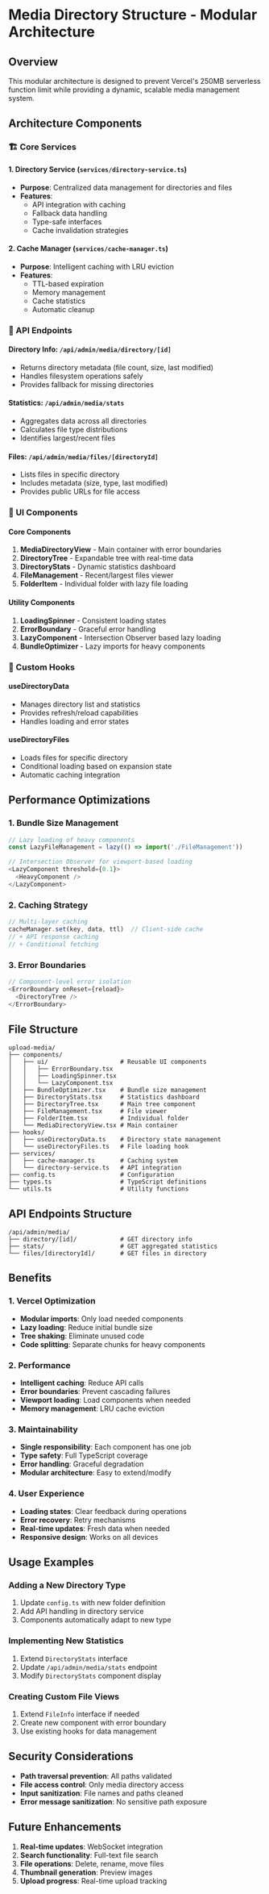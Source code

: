 # Media Directory Structure - Modular Architecture

## Overview

This modular architecture is designed to prevent Vercel's 250MB serverless function limit while providing a dynamic, scalable media management system.

## Architecture Components

### 🏗️ Core Services

#### 1. Directory Service (`services/directory-service.ts`)
- **Purpose**: Centralized data management for directories and files
- **Features**:
  - API integration with caching
  - Fallback data handling
  - Type-safe interfaces
  - Cache invalidation strategies

#### 2. Cache Manager (`services/cache-manager.ts`)
- **Purpose**: Intelligent caching with LRU eviction
- **Features**:
  - TTL-based expiration
  - Memory management
  - Cache statistics
  - Automatic cleanup

### 🎯 API Endpoints

#### Directory Info: `/api/admin/media/directory/[id]`
- Returns directory metadata (file count, size, last modified)
- Handles filesystem operations safely
- Provides fallback for missing directories

#### Statistics: `/api/admin/media/stats`
- Aggregates data across all directories
- Calculates file type distributions
- Identifies largest/recent files

#### Files: `/api/admin/media/files/[directoryId]`
- Lists files in specific directory
- Includes metadata (size, type, last modified)
- Provides public URLs for file access

### 🎨 UI Components

#### Core Components
1. **MediaDirectoryView** - Main container with error boundaries
2. **DirectoryTree** - Expandable tree with real-time data
3. **DirectoryStats** - Dynamic statistics dashboard
4. **FileManagement** - Recent/largest files viewer
5. **FolderItem** - Individual folder with lazy file loading

#### Utility Components
1. **LoadingSpinner** - Consistent loading states
2. **ErrorBoundary** - Graceful error handling
3. **LazyComponent** - Intersection Observer based lazy loading
4. **BundleOptimizer** - Lazy imports for heavy components

### 🔄 Custom Hooks

#### useDirectoryData
- Manages directory list and statistics
- Provides refresh/reload capabilities
- Handles loading and error states

#### useDirectoryFiles
- Loads files for specific directory
- Conditional loading based on expansion state
- Automatic caching integration

## Performance Optimizations

### 1. Bundle Size Management
```typescript
// Lazy loading of heavy components
const LazyFileManagement = lazy(() => import('./FileManagement'))

// Intersection Observer for viewport-based loading
<LazyComponent threshold={0.1}>
  <HeavyComponent />
</LazyComponent>
```

### 2. Caching Strategy
```typescript
// Multi-layer caching
cacheManager.set(key, data, ttl)  // Client-side cache
// + API response caching
// + Conditional fetching
```

### 3. Error Boundaries
```typescript
// Component-level error isolation
<ErrorBoundary onReset={reload}>
  <DirectoryTree />
</ErrorBoundary>
```

## File Structure

```
upload-media/
├── components/
│   ├── ui/                    # Reusable UI components
│   │   ├── ErrorBoundary.tsx
│   │   ├── LoadingSpinner.tsx
│   │   └── LazyComponent.tsx
│   ├── BundleOptimizer.tsx    # Bundle size management
│   ├── DirectoryStats.tsx     # Statistics dashboard
│   ├── DirectoryTree.tsx      # Main tree component
│   ├── FileManagement.tsx     # File viewer
│   ├── FolderItem.tsx         # Individual folder
│   └── MediaDirectoryView.tsx # Main container
├── hooks/
│   ├── useDirectoryData.ts    # Directory state management
│   └── useDirectoryFiles.ts   # File loading hook
├── services/
│   ├── cache-manager.ts       # Caching system
│   └── directory-service.ts   # API integration
├── config.ts                  # Configuration
├── types.ts                   # TypeScript definitions
└── utils.ts                   # Utility functions
```

## API Endpoints Structure

```
/api/admin/media/
├── directory/[id]/            # GET directory info
├── stats/                     # GET aggregated statistics
└── files/[directoryId]/       # GET files in directory
```

## Benefits

### 1. Vercel Optimization
- **Modular imports**: Only load needed components
- **Lazy loading**: Reduce initial bundle size
- **Tree shaking**: Eliminate unused code
- **Code splitting**: Separate chunks for heavy components

### 2. Performance
- **Intelligent caching**: Reduce API calls
- **Error boundaries**: Prevent cascading failures
- **Viewport loading**: Load components when needed
- **Memory management**: LRU cache eviction

### 3. Maintainability
- **Single responsibility**: Each component has one job
- **Type safety**: Full TypeScript coverage
- **Error handling**: Graceful degradation
- **Modular architecture**: Easy to extend/modify

### 4. User Experience
- **Loading states**: Clear feedback during operations
- **Error recovery**: Retry mechanisms
- **Real-time updates**: Fresh data when needed
- **Responsive design**: Works on all devices

## Usage Examples

### Adding a New Directory Type
1. Update `config.ts` with new folder definition
2. Add API handling in directory service
3. Components automatically adapt to new type

### Implementing New Statistics
1. Extend `DirectoryStats` interface
2. Update `/api/admin/media/stats` endpoint
3. Modify `DirectoryStats` component display

### Creating Custom File Views
1. Extend `FileInfo` interface if needed
2. Create new component with error boundary
3. Use existing hooks for data management

## Security Considerations

- **Path traversal prevention**: All paths validated
- **File access control**: Only media directory access
- **Input sanitization**: File names and paths cleaned
- **Error message sanitization**: No sensitive path exposure

## Future Enhancements

1. **Real-time updates**: WebSocket integration
2. **Search functionality**: Full-text file search
3. **File operations**: Delete, rename, move files
4. **Thumbnail generation**: Preview images
5. **Upload progress**: Real-time upload tracking
